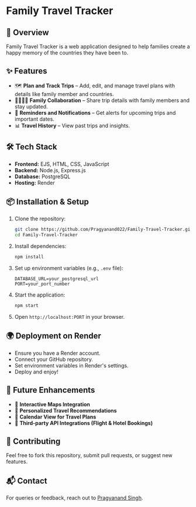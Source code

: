 # Family Travel Tracker

## 🚀 Overview
Family Travel Tracker is a web application designed to help families create a happy memory of the countries they have been to.

## ✨ Features
- 🗺️ **Plan and Track Trips** – Add, edit, and manage travel plans with details like family member and countries.
- 👨‍👩‍👧‍👦 **Family Collaboration** – Share trip details with family members and stay updated.
- 🔔 **Reminders and Notifications** – Get alerts for upcoming trips and important dates.
- 📊 **Travel History** – View past trips and insights.

## 🛠️ Tech Stack
- **Frontend:** EJS, HTML, CSS, JavaScript
- **Backend:** Node.js, Express.js
- **Database:** PostgreSQL
- **Hosting:** Render

## 📦 Installation & Setup
1. Clone the repository:
   ```bash
   git clone https://github.com/Pragyanand022/Family-Travel-Tracker.git
   cd Family-Travel-Tracker
   ```
2. Install dependencies:
   ```bash
   npm install
   ```
3. Set up environment variables (e.g., `.env` file):
   ```plaintext
   DATABASE_URL=your_postgresql_url
   PORT=your_port_number
   ```
4. Start the application:
   ```bash
   npm start
   ```
5. Open `http://localhost:PORT` in your browser.

## 🌍 Deployment on Render
- Ensure you have a Render account.
- Connect your GitHub repository.
- Set environment variables in Render's settings.
- Deploy and enjoy!

## 📝 Future Enhancements
- 📍 **Interactive Maps Integration**
- 🎯 **Personalized Travel Recommendations**
- 📅 **Calendar View for Travel Plans**
- 🔗 **Third-party API Integrations (Flight & Hotel Bookings)**

## 🤝 Contributing
Feel free to fork this repository, submit pull requests, or suggest new features.

## 📬 Contact
For queries or feedback, reach out to [Pragyanand Singh](mailto:pragyanand022@gmail.com).

